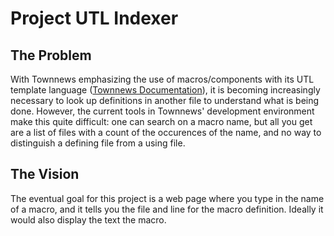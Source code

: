 # Project UTL Indexer

## The Problem

With Townnews emphasizing the use of macros/components with its UTL template language ([Townnews Documentation][]), it is becoming increasingly necessary to look up definitions in another file to understand what is being done. However, the current tools in Townnews' development environment make this quite difficult: one can search on a macro name, but all you get are a list of files with a count of the occurences of the name, and no way to distinguish a defining file from a using file.

## The Vision

The eventual goal for this project is a web page where you type in the name of a macro, and it tells you the file and line for the macro definition. Ideally it would also display the text the macro.

[Townnews Documentation]: http://docs.townnews.com/kbpublisher/722/
